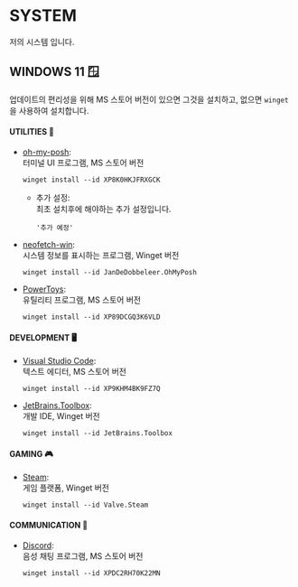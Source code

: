 # SYSTEM 

저의 시스템 입니다.

## WINDOWS 11 🪟

업데이트의 편리성을 위해 MS 스토어 버전이 있으면 그것을 설치하고, 없으면 `winget`을 사용하여 설치합니다.

#### UTILITIES 🧰

- [oh-my-posh](https://github.com/jandedobbeleer/oh-my-posh): \
  터미널 UI 프로그램, MS 스토어 버전

  ```shell
  winget install --id XP8K0HKJFRXGCK
  ```

    - 추가 설정: \
      최초 설치후에 해야하는 추가 설정입니다.

      <!-- TODO: oh-my-posh 설정 추가 -->
      ```shell
      '추가 예정'
      ```

- [neofetch-win](https://github.com/nepnep39/neofetch-win): \
  시스템 정보를 표시하는 프로그램, Winget 버전

  ```shell
  winget install --id JanDeDobbeleer.OhMyPosh
  ```

- [PowerToys](https://github.com/microsoft/PowerToys): \
  유틸리티 프로그램, MS 스토어 버전

  ```shell
  winget install --id XP89DCGQ3K6VLD
  ```

#### DEVELOPMENT 🖥️

- [Visual Studio Code](https://code.visualstudio.com/): \
  텍스트 에디터, MS 스토어 버전

  ```shell
  winget install --id XP9KHM4BK9FZ7Q
  ```

- [JetBrains.Toolbox](https://www.jetbrains.com/toolbox-app/): \
  개발 IDE, Winget 버전
  ```shell
  winget install --id JetBrains.Toolbox
  ```

#### GAMING 🎮

- [Steam](https://store.steampowered.com/): \
  게임 플랫폼, Winget 버전

  ```shell
  winget install --id Valve.Steam
  ```

#### COMMUNICATION 💬

- [Discord](https://discord.com/): \
  음성 채팅 프로그램, MS 스토어 버전

  ```shell
  winget install --id XPDC2RH70K22MN
  ```